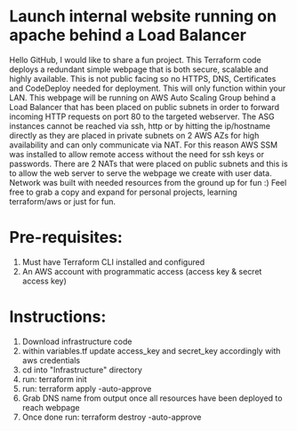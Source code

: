# Launch internal website running on apache behind a Load Balancer

Hello GitHub, I would like to share a fun project. This Terraform code deploys a redundant simple webpage that is both secure, scalable and highly available. This is not public facing so no HTTPS, DNS, Certificates and CodeDeploy needed for deployment. This will only function within your LAN. This webpage will be running on AWS Auto Scaling Group behind a Load Balancer that has been placed on public subnets in order to forward incoming HTTP requests on port 80 to the targeted webserver. The ASG instances cannot be reached via ssh, http or by hitting the ip/hostname directly as they are placed in private subnets on 2 AWS AZs for high availability and can only communicate via NAT. For this reason AWS SSM was installed to allow remote access without the need for ssh keys or passwords. There are 2 NATs that were placed on public subnets and this is to allow the web server to serve the webpage we create with user data. Network was built with needed resources from the ground up for fun :) Feel free to grab a copy and expand for personal projects, learning terraform/aws or just for fun.

# Pre-requisites:

1. Must have Terraform CLI installed and configured
2. An AWS account with programmatic access (access key & secret access key)

# Instructions:

1. Download infrastructure code
2. within variables.tf update access_key and secret_key accordingly with aws credentials
3. cd into "Infrastructure" directory
4. run: terraform init
5. run: terraform apply -auto-approve
6. Grab DNS name from output once all resources have been deployed to reach webpage
7. Once done run: terraform destroy -auto-approve
